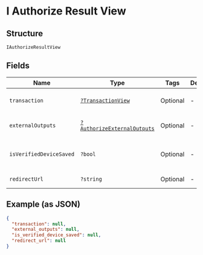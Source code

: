 
# I Authorize Result View

## Structure

`IAuthorizeResultView`

## Fields

| Name | Type | Tags | Description | Getter | Setter |
|  --- | --- | --- | --- | --- | --- |
| `transaction` | [`?TransactionView`](../../doc/models/transaction-view.md) | Optional | - | getTransaction(): ?TransactionView | setTransaction(?TransactionView transaction): void |
| `externalOutputs` | [`?AuthorizeExternalOutputs`](../../doc/models/authorize-external-outputs.md) | Optional | - | getExternalOutputs(): ?AuthorizeExternalOutputs | setExternalOutputs(?AuthorizeExternalOutputs externalOutputs): void |
| `isVerifiedDeviceSaved` | `?bool` | Optional | - | getIsVerifiedDeviceSaved(): ?bool | setIsVerifiedDeviceSaved(?bool isVerifiedDeviceSaved): void |
| `redirectUrl` | `?string` | Optional | - | getRedirectUrl(): ?string | setRedirectUrl(?string redirectUrl): void |

## Example (as JSON)

```json
{
  "transaction": null,
  "external_outputs": null,
  "is_verified_device_saved": null,
  "redirect_url": null
}
```

